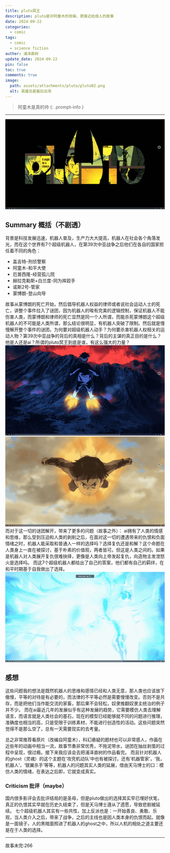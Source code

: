 ```yaml
---
title: pluto冥王
description: pluto是对阿童木的改编，更接近给成人的故事
date: 2024-09-22
categories:
  - comic
tags:
  - comic
  - science fiction
auther: 浦泽直树
update_date: 2024-09-22
pin: false
toc: true
comments: true
image:
  path: assets/attachments/pluto/pluto02.png
  alt: 英雄总是最后出场
---
```

> 阿童木是真的帅
{: .prompt-info }
---
![img](assets/attachments/pluto/pluto01.png)
## Summary 概括（不剧透）
背景是科技发展迅速，机器人普及，生产力大大提高，机器人在社会各个角落发光，而在这个世界有7个超级机器人，在第39次中亚战争之后他们在各自的国家担任着不同的角色：
- 盖吉特-刑侦警察
- 阿童木-和平大使 
- 厄普西隆-经营孤儿院 
- 赫拉克勒斯+白兰度-同为摔跤手 
- 诺斯2号-管家 
- 蒙博朗-登山向导

故事从蒙博朗的死亡开始，然后倡导机器人权益的律师或者说社会运动人士的死亡，讲整个事件拉入了谜团，因为机器人的唉有完美的逻辑控制，保证机器人不能伤害人类，而蒙博朗和律师的死亡显然是同一个人所谓，而能杀死蒙博朗这个超级机器人的不可能是人类所谓，那么结论很明显，有机器人突破了限制。然后就是慢慢解开整个事件的谜团，为何要对超级机器人动手？为何要杀害机器人权相关的运动人物？第39次中亚战争的背后的真相是什么？背后的主谋的真正目的是什么？他是人还是ai？所谓的pluto冥王到底是谁，有这么强大的力量？
![img](assets/attachments/pluto/pluto03.png)
![img](assets/attachments/pluto/pluto04.png)
而对于这一切的谜团解开，带来了更多的问题（故事之外）：
ai拥有了人类的情感和思维，那么受到压迫和人类的剥削之后，在面对这一切的遭遇带来的仇恨和负面情绪之时，机器人能采取和普通人一样的选择吗？选择复仇还是和解？这个命题在人类身上一直在被探讨，基于朴素的价值观，两者皆可。但这是人类之间的。如果是机器人对人类展开复仇很难抉择，更像是人类向上帝发起复仇，向造物主发泄怒火是选择吗。
而这7个超级机器人都给出了自己的答案，他们都有自己的羁绊，在和平时期基于自我做出了选择。
![img](assets/attachments/pluto/pluto05.png)
## 感想
这些问题我的想法是既然机器人的思维和感情已经和人类无意，那人类也应该放下傲慢，平等的对待是有必要的，而法律的不平等必然是需要慢慢改变。否则不是共存，而是把他们当作能交流的家畜，那后果不会轻松，奴隶推翻奴隶主统治的例子并不少。
而在ai最近几年的发展似乎有这种发展的趋势，它需要模仿人类去理解语言，而语言就是人类社会的基石，现在的模型已经能够就不同的问题进行推理，准确度也相当的高，只是受限于训练素材，不能进行创造性的活动。这些问题突然觉得不是那么空了，总有一天需要现实的去考量。

总之非常推荐看原片（改编自阿童木），科幻悬疑的题材也可以非常感人，作画在近些年的动画中相当一流，故事节奏非常优秀，不拖泥带水，谜团在抽丝剥茧的过程中呈现，很过瘾。接下来我应该会去把浦泽直树的作品看完。
而且针对机器人的ghost（灵魂）的这个主题在‘攻壳机动队’中也有被探讨，还有‘机器管家’，‘我，机器人’，‘银翼杀手’等等，机器人的问题其实人类的延展，借由天马博士的口：模仿人类的情绪，在表达之后即，它就变成真实。

### Criticism 批评（maybe）
国内很多影评会去批评结局的是圣母，但是pluto做出的选择其实早已埋好伏笔，真正的仇恨其实早就在历史久结束了，但是天马博士遵从了遗愿，导致悲剧被延续。
七个超级机器人其实有一些共性，加上反派也是：一开始善良、勇敢、乐观，当人类介入之后，带来了战争，之后的主线也是因人类本身的仇恨而起。就像是一面镜子，人的黑暗面照进了机器人的ghost之中，所以人机的相处之道主要还是在于人类的选择。


---
故事未完:266
